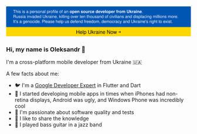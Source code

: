 [![Stand With Ukraine](https://raw.githubusercontent.com/vshymanskyy/StandWithUkraine/main/banner-personal-page.svg)](https://stand-with-ukraine.pp.ua)

### Hi, my name is Oleksandr 👋

I'm a cross-platform mobile developer from Ukraine 🇺🇦

A few facts about me:
* 🐦 I'm a [Google Developer Expert](https://developers.google.com/community/experts/directory/profile/profile-oleksandr-leushchenko) in Flutter and Dart
* 📱 I started developing mobile apps in times when iPhones had non-retina displays, Android was ugly, and Windows Phone was incredibly cool
* 🧪 I'm passionate about software quality and tests
* 🎤 I like to share the knowledge
* 🎸 I played bass guitar in a jazz band
